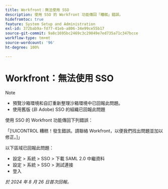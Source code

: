 ```yaml
---
title: Workfront：無法使用 SSO
description: 使用 SSO 的 Workfront 功能傳回「糟糕」錯誤。
hidefromtoc: true
feature: System Setup and Administration
exl-id: 372bab9a-fd77-41eb-a806-34e99ce55b17
source-git-commit: 9a8c1695bc2469c3c29849e7ed735a71c347bcce
workflow-type: tm+mt
source-wordcount: '96'
ht-degree: 100%

---
```


# Workfront：無法使用 SSO

>[!NOTE]
>
>* 預覽沙箱環境和自訂重新整理沙箱環境中已回報此問題。
>* 使用舊版 (非 Adobe) SSO 的組織已回報此問題

使用 SSO 的 Workfront 功能傳回下列錯誤：

「[!UICONTROL 糟糕！發生錯誤。請聯絡 Workfront，以便我們找出問題並加以修正。]」

以下區域已回報此問題：

* 設定 > 系統 > SSO > 下載 SAML 2.0 中繼資料
* 設定 > 系統 > SSO > 測試連接
* 登入

_於 2024 年 8 月 26 日首次回報。_
